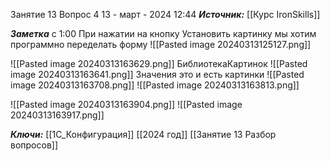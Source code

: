 
Занятие 13  Вопрос 4
 13 - март - 2024  12:44 
***Источник:***  [[Курс IronSkills]] 

***Заметка*** с 1:00
При нажатии на кнопку Установить картинку мы хотим программно переделать форму
![[Pasted image 20240313125127.png]]

![[Pasted image 20240313163629.png]]
БиблиотекаКартинок
![[Pasted image 20240313163641.png]]
Значения это и есть картинки
![[Pasted image 20240313163708.png]]
![[Pasted image 20240313163813.png]]


![[Pasted image 20240313163904.png]]
![[Pasted image 20240313163917.png]]

***Ключи:*** [[1С_Конфигурация]] [[2024 год]]  [[Занятие 13 Разбор вопросов]]